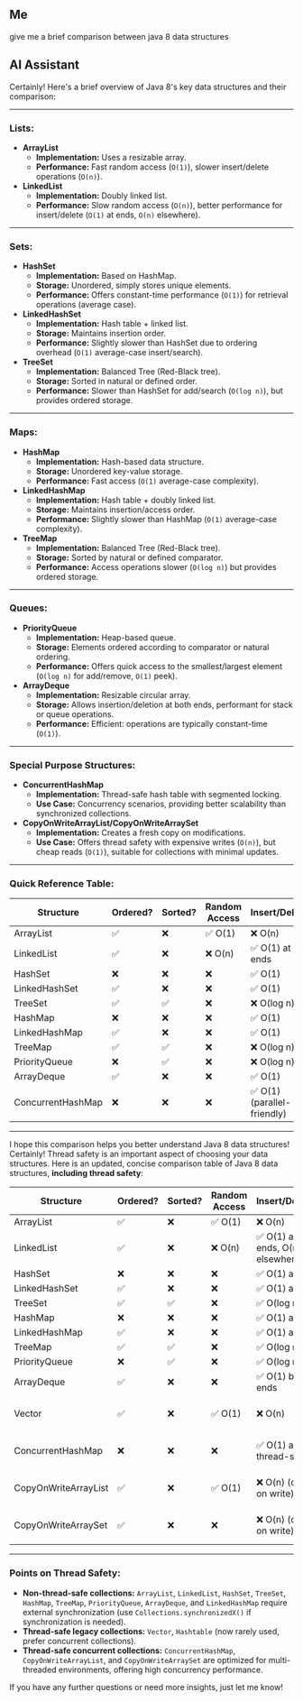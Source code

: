 ## Me
give me a brief comparison between java 8 data structures

## AI Assistant
Certainly! Here's a brief overview of Java 8's key data structures and their comparison:

---

### Lists:
- **ArrayList**
    - **Implementation:** Uses a resizable array.
    - **Performance:** Fast random access (`O(1)`), slower insert/delete operations (`O(n)`).
- **LinkedList**
    - **Implementation:** Doubly linked list.
    - **Performance:** Slow random access (`O(n)`), better performance for insert/delete (`O(1)` at ends, `O(n)` elsewhere).

---

### Sets:
- **HashSet**
    - **Implementation:** Based on HashMap.
    - **Storage:** Unordered, simply stores unique elements.
    - **Performance:** Offers constant-time performance (`O(1)`) for retrieval operations (average case).
- **LinkedHashSet**
    - **Implementation:** Hash table + linked list.
    - **Storage:** Maintains insertion order.
    - **Performance:** Slightly slower than HashSet due to ordering overhead (`O(1)` average-case insert/search).
- **TreeSet**
    - **Implementation:** Balanced Tree (Red-Black tree).
    - **Storage:** Sorted in natural or defined order.
    - **Performance:** Slower than HashSet for add/search (`O(log n)`), but provides ordered storage.

---

### Maps:
- **HashMap**
    - **Implementation:** Hash-based data structure.
    - **Storage:** Unordered key-value storage.
    - **Performance:** Fast access (`O(1)` average-case complexity).
- **LinkedHashMap**
    - **Implementation:** Hash table + doubly linked list.
    - **Storage:** Maintains insertion/access order.
    - **Performance:** Slightly slower than HashMap (`O(1)` average-case complexity).
- **TreeMap**
    - **Implementation:** Balanced Tree (Red-Black tree).
    - **Storage:** Sorted by natural or defined comparator.
    - **Performance:** Access operations slower (`O(log n)`) but provides ordered storage.

---

### Queues:
- **PriorityQueue**
    - **Implementation:** Heap-based queue.
    - **Storage:** Elements ordered according to comparator or natural ordering.
    - **Performance:** Offers quick access to the smallest/largest element (`O(log n)` for add/remove, `O(1)` peek).
- **ArrayDeque**
    - **Implementation:** Resizable circular array.
    - **Storage:** Allows insertion/deletion at both ends, performant for stack or queue operations.
    - **Performance:** Efficient: operations are typically constant-time (`O(1)`).

---

### Special Purpose Structures:
- **ConcurrentHashMap**
    - **Implementation:** Thread-safe hash table with segmented locking.
    - **Use Case:** Concurrency scenarios, providing better scalability than synchronized collections.
- **CopyOnWriteArrayList/CopyOnWriteArraySet**
    - **Implementation:** Creates a fresh copy on modifications.
    - **Use Case:** Offers thread safety with expensive writes (`O(n)`), but cheap reads (`O(1)`), suitable for collections with minimal updates.

---

### Quick Reference Table:

| Structure           | Ordered? | Sorted?  | Random Access | Insert/Delete                  | Thread-safe?        |
|---------------------|----------|----------|---------------|--------------------------------|---------------------|
| ArrayList           | ✅       | ❌       | ✅ O(1)       | ❌ O(n)                         | ❌                 |
| LinkedList          | ✅       | ❌       | ❌ O(n)       | ✅ O(1) at ends                 | ❌                 |
| HashSet             | ❌       | ❌       | ❌            | ✅ O(1)                         | ❌                 |
| LinkedHashSet       | ✅       | ❌       | ❌            | ✅ O(1)                         | ❌                 |
| TreeSet             | ✅       | ✅       | ❌            | ❌ O(log n)                     | ❌                 |
| HashMap             | ❌       | ❌       | ❌            | ✅ O(1)                         | ❌                 |
| LinkedHashMap       | ✅       | ❌       | ❌            | ✅ O(1)                         | ❌                 |
| TreeMap             | ✅       | ✅       | ❌            | ❌ O(log n)                     | ❌                 |
| PriorityQueue       | ❌       | ✅       | ❌            | ❌ O(log n)                     | ❌                 |
| ArrayDeque          | ✅       | ❌       | ❌            | ✅ O(1)                         | ❌                 |
| ConcurrentHashMap   | ❌       | ❌       | ❌            | ✅ O(1) (parallel-friendly)     | ✅                 |

---

I hope this comparison helps you better understand Java 8 data structures!
Certainly! Thread safety is an important aspect of choosing your data structures. Here is an updated, concise comparison table of Java 8 data structures, **including thread safety**:

| Structure           | Ordered? | Sorted? | Random Access | Insert/Delete                   | Thread-safe?                       |
|---------------------|----------|---------|---------------|---------------------------------|------------------------------------|
| ArrayList           | ✅        | ❌      | ✅ O(1)        | ❌ O(n)                          | ❌ No                               |
| LinkedList          | ✅        | ❌      | ❌ O(n)        | ✅ O(1) at ends, O(n) elsewhere  | ❌ No                               |
| HashSet             | ❌        | ❌      | ❌             | ✅ O(1) avg.                     | ❌ No                               |
| LinkedHashSet       | ✅        | ❌      | ❌             | ✅ O(1) avg.                     | ❌ No                               |
| TreeSet             | ✅        | ✅      | ❌             | ✅ O(log n)                      | ❌ No                               |
| HashMap             | ❌        | ❌      | ❌             | ✅ O(1) avg.                     | ❌ No                               |
| LinkedHashMap       | ✅        | ❌      | ❌             | ✅ O(1) avg.                     | ❌ No                               |
| TreeMap             | ✅        | ✅      | ❌             | ✅ O(log n)                      | ❌ No                               |
| PriorityQueue       | ❌        | ✅      | ❌             | ✅ O(log n)                      | ❌ No                               |
| ArrayDeque          | ✅        | ❌      | ❌             | ✅ O(1) both ends                | ❌ No                               |
| Vector              | ✅        | ❌      | ✅ O(1)        | ❌ O(n)                          | ✅ Yes (synchronized methods)       |
| ConcurrentHashMap   | ❌        | ❌      | ❌             | ✅ O(1) avg. thread-safe         | ✅ Yes (optimized for concurrency)  |
| CopyOnWriteArrayList| ✅        | ❌      | ✅ O(1)        | ❌ O(n) (copy on write)          | ✅ Yes (copy-on-write semantics)    |
| CopyOnWriteArraySet | ✅        | ❌      | ❌             | ❌ O(n) (copy on write)          | ✅ Yes (copy-on-write semantics)    |

---

### Points on Thread Safety:

- **Non-thread-safe collections:** `ArrayList`, `LinkedList`, `HashSet`, `TreeSet`, `HashMap`, `TreeMap`, `PriorityQueue`, `ArrayDeque`, and `LinkedHashMap` require external synchronization (use `Collections.synchronizedX()` if synchronization is needed).
- **Thread-safe legacy collections:** `Vector`, `Hashtable` (now rarely used, prefer concurrent collections).
- **Thread-safe concurrent collections:** `ConcurrentHashMap`, `CopyOnWriteArrayList`, and `CopyOnWriteArraySet` are optimized for multi-threaded environments, offering high concurrency performance.

If you have any further questions or need more insights, just let me know!